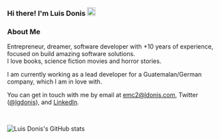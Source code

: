 ### Hi there! I'm Luis Donis <a href="https://www.ldonis.com/"><img src="https://media.giphy.com/media/hvRJCLFzcasrR4ia7z/giphy.gif" width="20px" height="20px"></a>


### About Me
Entrepreneur, dreamer, software developer with +10 years of experience, focused on build amazing software solutions.  
I love books, science fiction movies and horror stories.

I am currently working as a lead developer for a Guatemalan/German company, which I am in love with.

You can get in touch with me by email at [emc2@ldonis.com](mailto:emc2@ldonis.com), Twitter ([@lgdonis](https://twitter.com/lgdonis)), and [LinkedIn](https://www.linkedin.com/in/ldonis/).

<br>

![Luis Donis's GitHub stats](https://github-readme-stats.vercel.app/api/top-langs/?username=ldonis&layout=compact&count_private=true&theme=city_lights&show_icons=true)
